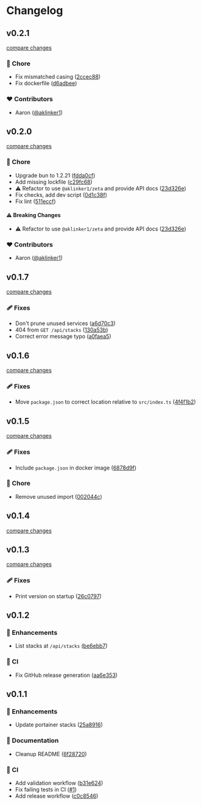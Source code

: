 # Changelog

## v0.2.1

[compare changes](https://github.com/aklinker1/portainer-stack-webhook/compare/v0.2.0...v0.2.1)

### 🏡 Chore

- Fix mismatched casing ([2ccec88](https://github.com/aklinker1/portainer-stack-webhook/commit/2ccec88))
- Fix dockerfile ([d6adbee](https://github.com/aklinker1/portainer-stack-webhook/commit/d6adbee))

### ❤️ Contributors

- Aaron ([@aklinker1](https://github.com/aklinker1))

## v0.2.0

[compare changes](https://github.com/aklinker1/portainer-stack-webhook/compare/v0.1.7...v0.2.0)

### 🏡 Chore

- Upgrade bun to 1.2.21 ([fdda0cf](https://github.com/aklinker1/portainer-stack-webhook/commit/fdda0cf))
- Add missing lockfile ([c29fc68](https://github.com/aklinker1/portainer-stack-webhook/commit/c29fc68))
- ⚠️  Refactor to use `@aklinker1/zeta` and provide API docs ([23d326e](https://github.com/aklinker1/portainer-stack-webhook/commit/23d326e))
- Fix checks, add dev script ([0d1c38f](https://github.com/aklinker1/portainer-stack-webhook/commit/0d1c38f))
- Fix lint ([511eccf](https://github.com/aklinker1/portainer-stack-webhook/commit/511eccf))

#### ⚠️ Breaking Changes

- ⚠️  Refactor to use `@aklinker1/zeta` and provide API docs ([23d326e](https://github.com/aklinker1/portainer-stack-webhook/commit/23d326e))

### ❤️ Contributors

- Aaron ([@aklinker1](https://github.com/aklinker1))

## v0.1.7

[compare changes](https://github.com/aklinker1/portainer-stack-webhook/compare/v0.1.6...v0.1.7)

### 🩹 Fixes

- Don't prune unused services ([a6d70c3](https://github.com/aklinker1/portainer-stack-webhook/commit/a6d70c3))
- 404 from `GET /api/stacks` ([130a53b](https://github.com/aklinker1/portainer-stack-webhook/commit/130a53b))
- Correct error message typo ([a0faea5](https://github.com/aklinker1/portainer-stack-webhook/commit/a0faea5))

## v0.1.6

[compare changes](https://github.com/aklinker1/portainer-stack-webhook/compare/v0.1.5...v0.1.6)

### 🩹 Fixes

- Move `package.json` to correct location relative to `src/index.ts` ([4f4f1b2](https://github.com/aklinker1/portainer-stack-webhook/commit/4f4f1b2))

## v0.1.5

[compare changes](https://github.com/aklinker1/portainer-stack-webhook/compare/v0.1.4...v0.1.5)

### 🩹 Fixes

- Include `package.json` in docker image ([6878d9f](https://github.com/aklinker1/portainer-stack-webhook/commit/6878d9f))

### 🏡 Chore

- Remove unused import ([002044c](https://github.com/aklinker1/portainer-stack-webhook/commit/002044c))

## v0.1.4

[compare changes](https://github.com/aklinker1/portainer-stack-webhook/compare/v0.1.3...v0.1.4)

## v0.1.3

[compare changes](https://github.com/aklinker1/portainer-stack-webhook/compare/v0.1.2...v0.1.3)

### 🩹 Fixes

- Print version on startup ([26c0797](https://github.com/aklinker1/portainer-stack-webhook/commit/26c0797))

## v0.1.2

### 🚀 Enhancements

- List stacks at `/api/stacks` ([be6ebb7](https://github.com/aklinker1/portainer-stack-webhook/commit/be6ebb7))

### 🤖 CI

- Fix GitHub release generation ([aa6e353](https://github.com/aklinker1/portainer-stack-webhook/commit/aa6e353))

## v0.1.1

### 🚀 Enhancements

- Update portainer stacks ([25a8916](https://github.com/aklinker1/portainer-stack-webhook/commit/25a8916))

### 📖 Documentation

- Cleanup README ([6f28720](https://github.com/aklinker1/portainer-stack-webhook/commit/6f28720))

### 🤖 CI

- Add validation workflow ([b31e624](https://github.com/aklinker1/portainer-stack-webhook/commit/b31e624))
- Fix failing tests in CI ([#1](https://github.com/aklinker1/portainer-stack-webhook/pull/1))
- Add release workflow ([c0c8546](https://github.com/aklinker1/portainer-stack-webhook/commit/c0c8546))
